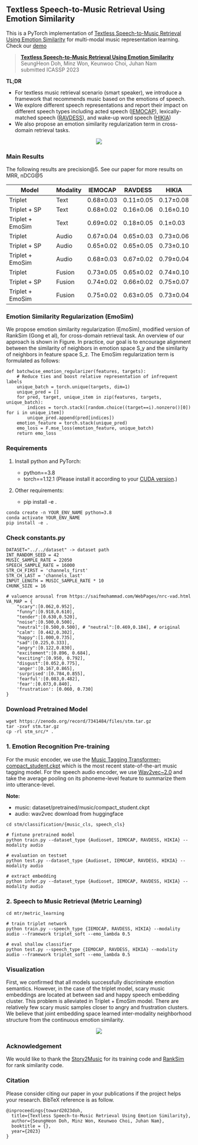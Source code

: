 ## Textless Speech-to-Music Retrieval Using Emotion Similarity
This is a PyTorch implementation of [Textless Speech-to-Music Retrieval Using Emotion Similarity](#) for multi-modal music representation learning. Check our [demo](https://seungheondoh.github.io/speech-to-music-demo//)

> [**Textless Speech-to-Music Retrieval Using Emotion Similarity**](#)   
> SeungHeon Doh, Minz Won, Keunwoo Choi, Juhan Nam   
> submitted ICASSP 2023   


**TL;DR**

- For textless music retrieval scenario (smart speaker), we introduce a framework that recommends music based on the emotions of speech. 
- We explore different speech representations and report their impact on different speech types including acted speech ([IEMOCAP](https://sail.usc.edu/iemocap/)), lexically-matched speech ([RAVDESS](https://zenodo.org/record/1188976)), and wake-up word speech ([HIKIA](https://zenodo.org/record/7091465))
- We also propose an emotion similarity regularization term in cross-domain retrieval tasks.

<p align = "center">
<img src = "https://i.imgur.com/uw5kvdn.png">
</p>

### Main Results
The following results are precision@5. See our paper for more results on MRR, nDCG@5

<table>
<thead>
  <tr>
    <th>Model</th>
    <th>Modality</th>
    <th>IEMOCAP</th>
    <th>RAVDESS</th>
    <th>HIKIA</th>
  </tr>
</thead>
<tbody>
  <tr>
    <td>Triplet</td>
    <td>Text</td>
    <td>0.68±0.03</td>
    <td>0.11±0.05</td>
    <td>0.17±0.08</td>
  </tr>
  <tr>
    <td>Triplet + SP</td>
    <td>Text</td>
    <td>0.68±0.02</td>
    <td>0.16±0.06</td>
    <td>0.16±0.10</td>
  </tr>
  <tr>
    <td>Triplet + EmoSim</td>
    <td>Text</td>
    <td>0.69±0.02</td>
    <td>0.18±0.05</td>
    <td>0.1±0.03</td>
  </tr>
  <tr>
    <td>Triplet</td>
    <td>Audio</td>
    <td>0.67±0.04</td>
    <td>0.65±0.03</td>
    <td>0.73±0.06</td>
  </tr>
  <tr>
    <td>Triplet + SP</td>
    <td>Audio</td>
    <td>0.65±0.02</td>
    <td>0.65±0.05</td>
    <td>0.73±0.10</td>
  </tr>
  <tr>
    <td>Triplet + EmoSim</td>
    <td>Audio</td>
    <td>0.68±0.03	</td>
    <td>0.67±0.02	</td>
    <td>0.79±0.04</td>
  </tr>
  <tr>
    <td>Triplet</td>
    <td>Fusion</td>
    <td>0.73±0.05</td>
    <td>0.65±0.02</td>
    <td>0.74±0.10</td>
  </tr>
  <tr>
    <td>Triplet + SP</td>
    <td>Fusion</td>
    <td>0.74±0.02</td>
    <td>0.66±0.02</td>
    <td>0.75±0.07</td>
  </tr>
  <tr>
    <td>Triplet + EmoSim</td>
    <td>Fusion</td>
    <td>0.75±0.02</td>
    <td>0.63±0.05</td>
    <td>0.73±0.04</td>
  </tr>
</tbody>
</table>

### Emotion Similarity Regularization (EmoSim)
We propose emotion similarity regularization (EmoSim), modified version of RankSim (Gong et al), for cross-domain retrieval task. An overview of our approach is shown in Figure. In practice, our goal is to encourage alignment between the similarity of neighbors in emotion space S_y and the similarity of neighbors in feature space S_z. The EmoSim regularization term is formulated as follows:

```
def batchwise_emotion_regularizer(features, targets):
    # Reduce ties and boost relative representation of infrequent labels
    unique_batch = torch.unique(targets, dim=1)
    unique_pred = []
    for pred, target, unique_item in zip(features, targets, unique_batch):
        indices = torch.stack([random.choice((target==i).nonzero()[0]) for i in unique_item])
        unique_pred.append(pred[indices])
    emotion_feature = torch.stack(unique_pred)
    emo_loss = F.mse_loss(emotion_feature, unique_batch)
    return emo_loss
```

### Requirements

1. Install python and PyTorch:
    - python==3.8
    - torch==1.12.1 (Please install it according to your [CUDA version](https://pytorch.org/get-started/previous-versions/).)
    
2. Other requirements:
    - pip install -e .
```
conda create -n YOUR_ENV_NAME python=3.8
conda activate YOUR_ENV_NAME
pip install -e .
```

### Check constants.py
```
DATASET="../../dataset" -> dataset path
INT_RANDOM_SEED = 42
MUSIC_SAMPLE_RATE = 22050
SPEECH_SAMPLE_RATE = 16000
STR_CH_FIRST = 'channels_first'
STR_CH_LAST = 'channels_last'
INPUT_LENGTH = MUSIC_SAMPLE_RATE * 10
CHUNK_SIZE = 16

# valuence arousal from https://saifmohammad.com/WebPages/nrc-vad.html
VA_MAP = {
    "scary":[0.062,0.952],
    "funny":[0.918,0.610],
    "tender":[0.630,0.520],
    "noise":[0.500,0.500],
    "neutral":[0.500,0.500], # "neutral":[0.469,0.184], # original
    "calm": [0.442,0.302],
    "happy":[1.000,0.735],
    "sad":[0.225,0.333],
    "angry":[0.122,0.830],
    "excitement":[0.896, 0.684],
    "exciting":[0.950, 0.792],
    "disgust":[0.052,0.775],
    'anger':[0.167,0.865],
    'surprised':[0.784,0.855],
    'fearful':[0.083,0.482],
    'fear':[0.073,0.840],
    'frustration': [0.060, 0.730]
}
```


### Download Pretrained Model
```
wget https://zenodo.org/record/7341484/files/stm.tar.gz
tar -zxvf stm.tar.gz 
cp -rl stm_src/* .
```

### 1. Emotion Recognition Pre-training

For the music encoder, we use the [Music Tagging Transformer-compact_student.ckpt](https://github.com/minzwon/semi-supervised-music-tagging-transformer/tree/master/data) which is the most recent state-of-the-art music tagging model. For the speech audio encoder, we use [Wav2vec~2.0](https://huggingface.co/docs/transformers/model_doc/wav2vec2) and take the average pooling on its phoneme-level feature to summarize them into utterance-level.

**Note:** 
- music: dataset/pretrained/music/compact_student.ckpt
- audio: wav2vec download from huggingface

```
cd stm/classification/{music_cls, speech_cls}

# fintune pretrained model
python train.py --dataset_type {Audioset, IEMOCAP, RAVDESS, HIKIA} --modality audio

# evaluation on testset
python test.py --dataset_type {Audioset, IEMOCAP, RAVDESS, HIKIA} --modality audio

# extract embedding
python infer.py --dataset_type {Audioset, IEMOCAP, RAVDESS, HIKIA} --modality audio
```

### 2. Speech to Music Retrieval (Metric Learning)

```
cd mtr/metric_learning

# train triplet network
python train.py --speech_type {IEMOCAP, RAVDESS, HIKIA} --modality audio --framework triplet_soft --emo_lambda 0.5

# eval shallow classifier
python test.py --speech_type {IEMOCAP, RAVDESS, HIKIA} --modality audio --framework triplet_soft --emo_lambda 0.5
```

### Visualization
First, we confirmed that all models successfully discriminate emotion semantics. However, in the case of the triplet model, scary music embeddings are located at between sad and happy speech embedding cluster.  This problem is alleviated in Triplet + EmoSim model. There are relatively few scary music samples closer to angry and frustration clusters. We believe that joint embedding space learned inter-modality neighborhood structure from the continuous emotion similarity.

<p align = "center">
  <img src = "https://i.imgur.com/HmvZnfP.png">
</p>


### Acknowledgement
We would like to thank the [Story2Music](https://github.com/minzwon/text2music-emotion-embedding) for its training code and [RankSim](https://github.com/BorealisAI/ranksim-imbalanced-regression) for rank similarity code.

### Citation
Please consider citing our paper in your publications if the project helps your research. BibTeX reference is as follow.
```
@inproceedings{toward2023doh,
  title={Textless Speech-to-Music Retrieval Using Emotion Similarity},
  author={SeungHeon Doh, Minz Won, Keunwoo Choi, Juhan Nam},
  booktitle = {},
  year={2023}
}
```
